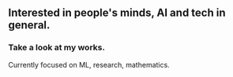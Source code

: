 ## Interested in people's minds, AI and tech in general. 
### Take a look at my works.
Currently focused on ML, research, mathematics.
